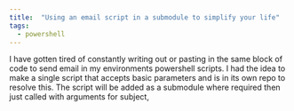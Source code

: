 ```yaml
---
title:  "Using an email script in a submodule to simplify your life"
tags:
  - powershell
---
```

I have gotten tired of constantly writing out or pasting in the same block of code to send email in my environments powershell scripts. I had the idea to make a single script that accepts basic parameters and is in its own repo to resolve this. The script will be added as a submodule where required then just called with arguments for subject, 